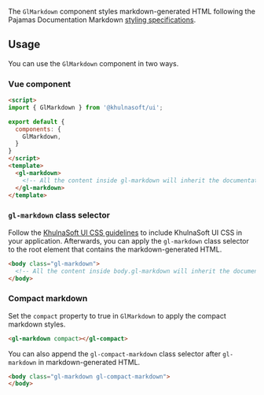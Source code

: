 The `GlMarkdown` component styles markdown-generated HTML following the Pajamas Documentation Markdown
[styling specifications](https://www.figma.com/file/qEddyqCrI7kPSBjGmwkZzQ/Pajamas-UI-Kit---Beta?node-id=542%3A2).

## Usage

You can use the `GlMarkdown` component in two ways.

### Vue component

```html
<script>
import { GlMarkdown } from '@khulnasoft/ui';

export default {
  components: {
    GlMarkdown,
  }
}
</script>
<template>
  <gl-markdown>
    <!-- All the content inside gl-markdown will inherit the documentation markdown styles -->
  </gl-markdown>
</template>
```

### `gl-markdown` class selector

Follow the [KhulnaSoft UI CSS guidelines](https://github.com/khulnasoft/khulnasoft-ui/-/blob/main/doc/css.md)
to include KhulnaSoft UI CSS in your application. Afterwards, you can apply the `gl-markdown` class
selector to the root element that contains the markdown-generated HTML.

```html
<body class="gl-markdown">
  <!-- All the content inside body.gl-markdown will inherit the documentation markdown styles -->
</body>
```

### Compact markdown

Set the `compact` property to true in `GlMarkdown` to apply the compact markdown styles.

```html
<gl-markdown compact></gl-compact>
```

You can also append the `gl-compact-markdown` class selector after `gl-markdown` in markdown-generated
HTML.

```html
<body class="gl-markdown gl-compact-markdown">
</body>
```

<!--
## Browser compatibility

If the component requires any polyfill or fallback on certain browsers, describe those requirements
here.
-->

<!--
## Edge cases

If the component has some known limitations, describe them here.
-->

<!--
## Deprecation warning

If and when this component introduced API changes that would require deprecating old APIs, describe
the changes here, and provide a migration paths to the new API.
-->
